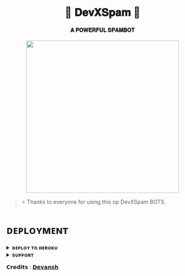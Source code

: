 <h1 align="center"><b>🥂 𝐃𝐞𝐯𝐗𝐒𝐩𝐚𝐦 🥂</b></h1>

<h4 align="center"> 𝐀 𝐏𝐎𝐖𝐄𝐑𝐅𝐔𝐋 𝐒𝐏𝐀𝐌𝐁𝐎𝐓</h4>

<p align="center"><a href="https://t.me/DamnDevansh"><img src="https://te.legra.ph/file/525009db27a57d4159e91.jpg" width="400"></a></p>


> ⭐️ Thanks to everyone for using this op DevXSpam BOTS.


# ᴅᴇᴘʟᴏʏᴍᴇɴᴛ


<details>
<summary><b>ᴅᴇᴘʟᴏʏ ᴛᴏ ʜᴇʀᴏᴋᴜ</b></summary>
<br>

[![Deploy](https://www.herokucdn.com/deploy/button.svg)](https://dashboard.heroku.com/new?template=https://github.com/Devansh-Bots/SpamX)

</details>


<details>
<summary><b>sᴜᴘᴘᴏʀᴛ</b></summary>
<br>

<a href="https://t.me/DevanshXBots"><img src="https://img.shields.io/badge/Join-Telegram%20Channel-red.svg?logo=Telegram"></a>

</details>


𝗖𝗿𝗲𝗱𝗶𝘁𝘀 : [𝗗𝗲𝘃𝗮𝗻𝘀𝗵](https://t.me/DamnDevansh)
